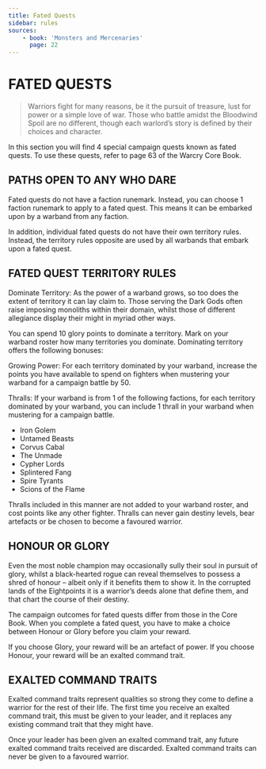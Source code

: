 ```yaml
---
title: Fated Quests
sidebar: rules
sources:
    - book: 'Monsters and Mercenaries'
      page: 22
---
```


# FATED QUESTS

> Warriors fight for many reasons, be it the pursuit of treasure, lust for power or a simple love of war. Those who battle amidst the Bloodwind Spoil are no different, though each warlord’s story is defined by their choices and character.

In this section you will find 4 special campaign quests known as fated quests. To use these quests, refer to page 63 of the Warcry Core Book.

## PATHS OPEN TO ANY WHO DARE
Fated quests do not have a faction runemark. Instead, you can choose 1 faction runemark to apply to a fated quest. This means it can be embarked upon by a warband from any faction.

In addition, individual fated quests do not have their own territory rules. Instead, the territory rules opposite are used by all warbands that embark upon a fated quest.

## FATED QUEST TERRITORY RULES

Dominate Territory: As the power of a warband grows, so too does the extent of territory it can lay claim to. Those serving the Dark Gods often raise imposing monoliths within their domain, whilst those of different allegiance display their might in myriad other ways.

You can spend 10 glory points to dominate a territory. Mark on your warband roster how many territories you dominate. Dominating territory offers the following bonuses:

Growing Power: For each territory dominated by your warband, increase the points you have available to spend on fighters when mustering your warband for a campaign battle by 50.

Thralls: If your warband is from 1 of the following factions, for each territory dominated by your warband, you can include 1 thrall in your warband when mustering for a campaign battle.

* Iron Golem
* Untamed Beasts
* Corvus Cabal
* The Unmade
* Cypher Lords
* Splintered Fang
* Spire Tyrants
* Scions of the Flame

Thralls included in this manner are not added to your warband roster, and cost points like any other fighter. Thralls can never gain destiny levels, bear artefacts or be chosen to become a favoured warrior.

## HONOUR OR GLORY

Even the most noble champion may occasionally sully their soul in pursuit of glory, whilst a black-hearted rogue can reveal themselves to possess a shred of honour – albeit only if it benefits them to show it. In the corrupted lands of the Eightpoints it is a warrior’s deeds alone that define them, and that chart the course of their destiny.

The campaign outcomes for fated quests differ from those in the Core Book. When you complete a fated quest, you have to make a choice between Honour or Glory before you claim your reward.

If you choose Glory, your reward will be an artefact of power. If you choose Honour, your reward will be an exalted command trait.

## EXALTED COMMAND TRAITS 

Exalted command traits represent qualities so strong they come to define a warrior for the rest of their life. The first time you receive an exalted command trait, this must be given to your leader, and it replaces any existing command trait that they might have.

Once your leader has been given an exalted command trait, any future exalted command traits received are discarded. Exalted command traits can never be given to a favoured warrior.
